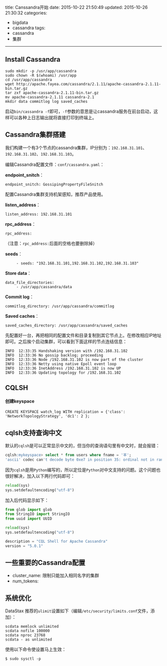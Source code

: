 title: Canssandra开始
date: 2015-10-22 21:50:49
updated: 2015-10-26 21:30:32
categories: 
- bigdata
- cassandra
tags:
- cassandra
- 集群
---

## Install Cassandra

```
sudo mkdir -p /usr/app/cassandra
sudo chown -R $(whoami) /usr/app
cd /usr/app/cassandra
wget http://apache.fayea.com/cassandra/2.1.11/apache-cassandra-2.1.11-bin.tar.gz
tar zxf apache-cassandra-2.1.11-bin.tar.gz
mv apache-cassandra-2.1.11 cassandra-2.1
mkdir data commitlog log saved_caches
```

启动`bin/cassandra -f`即可，`-f`参数的意思是让cassandra服务在前台启动，这样可以各种上日志输出就将直接打印到终端上。

## Cassandra集群搭建

我们构建一个有3个节点的cassandra集群，IP分别为：`192.168.31.101`、`192.168.31.102`、`192.168.31.103`。

编辑Cassandra配置文件：`conf/cassandra.yaml`：

**endpoint_snitch**：

```
endpoint_snitch: GossipingPropertyFileSnitch
```

配置Cassandra集群支持机架感知，推荐产品使用。

**listen_address**：

```
listen_address: 192.168.31.101
```

**rpc_address**：

```
rpc_address:
```
（注意：`rpc_address:`后面的空格也要删除掉）

**seeds**：

```
     - seeds: "192.168.31.101,192.168.31.102,192.168.31.103"
```

**Store data**：

```
data_file_directories:
     - /usr/app/cassandra/data
```

**Commit log**：

```
commitlog_directory: /usr/app/cassandra/commitlog
```

**Saved caches**：

```
saved_caches_directory: /usr/app/cassandra/saved_caches
```

先配置好一台，再把相同的配置文件和目录复制到其它节点上。在修改相应IP地址即可。之后挨个启动集群，可以看到下面这样的节点连结信息：

```
INFO  12:33:35 Handshaking version with /192.168.31.102
INFO  12:33:36 No gossip backlog; proceeding
INFO  12:33:36 Node /192.168.31.102 is now part of the cluster
INFO  12:33:36 Netty using native Epoll event loop
INFO  12:33:36 InetAddress /192.168.31.102 is now UP
INFO  12:33:36 Updating topology for /192.168.31.102
```

## CQLSH

#### 创建keyspace

```
CREATE KEYSPACE watch_log WITH replication = {'class': 'NetworkTopologyStrategy', 'dc1': 2 };
```

## cqlsh支持查询中文

默认的`cqlsh`是可以正常显示中文的，但当你的查询语句里有中文时，就会报错：

``` sql
cqlsh:mykeyspace> select * from users where fname = '羊';
'ascii' codec can't decode byte 0xe7 in position 35: ordinal not in range(128)
```

因为`cqlsh`是用`Python`编写的，所以定位是`Python`对中文支持的问题。这个问题也很好解决，加入以下两行代码即可：

``` python
reload(sys)
sys.setdefaultencoding("utf-8")
```

加入后代码显示如下：

``` python
from glob import glob
from StringIO import StringIO
from uuid import UUID

reload(sys)
sys.setdefaultencoding("utf-8")

description = "CQL Shell for Apache Cassandra"
version = "5.0.1"
```

## 一些重要的Cassandra配置

- cluster_name: 限制只能加入相同名字的集群
- num_tokens: 

## 系统优化

DataStax 推荐的`ulimit`设置如下（编辑`/etc/security/limits.conf`文件，添加）：

```
scdata memlock unlimited
scdata nofile 100000
scdata nproc 23768
scdata - as unlimited
```

使用以下命令使设置马上生效：

```
$ sudo sysctl -p
```

